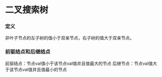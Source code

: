 # 二叉搜索树

### 定义

非叶子节点的左子树的值小于双亲节点，右子树的值大于双亲节点。

### 前驱结点和后继结点

前驱结点：节点val值小于该节点val值并且值最大的节点 
后继节点：节点val值大于该节点val值并且值最小的节点

